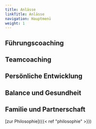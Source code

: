 ```yaml
---
title: Anlässe
linkTitle: Anlässe
navigation: Hauptmenü
weight: 1
---
```


## Führungscoaching

## Teamcoaching

## Persönliche Entwicklung

## Balance und Gesundheit

## Familie und Partnerschaft


[zur Philosophie]({{< ref "philosophie" >}})
<!-- 
als shortcode? Partial?[label](https://removal.ai/)
<a href="/anlässe/" class="opacity-60 flex items-center gap-2">
    <span>mehr zu Anlässen erfahren</span>
    {{ partial "icons/icon" (dict
        "name" "chevron-right"
        "vendor" "fas"
        "className" "h-4 w-4" )}}
</a> -->